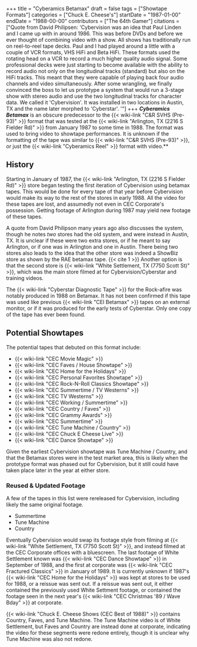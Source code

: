 +++
title = "Cyberamics Betamax"
draft = false
tags = ["Showtape Formats"]
categories = ["Chuck E. Cheese's"]
startDate = "1987-01-00"
endDate = "1988-00-00"
contributors = ["The 64th Gamer"]
citations = ["Quote from David Philipsen: 'Cybervision was an idea that Paul Linden and I came up with in around 1986. This was before DVDs and before we ever thought of combining video with a show. All shows has traditionally run on reel-to-reel tape decks. Paul and I had played around a little with a couple of VCR formats, VHS HiFi and Beta HiFi. These formats used the rotating head on a VCR to record a much higher quality audio signal. Some professional decks were just starting to become available with the ability to record audio not only on the longitudinal tracks (standard) but also on the HiFi tracks. This meant that they were capable of playing back four audio channels and video simultaneously. After some wrangling, we finally convinced the boss to let us prototype a system that would run a 3-stage show with stereo audio and use the two longitudinal tracks for character data. We called it 'Cybervision'. It was installed in two locations in Austin, TX and the name later morphed to 'Cyberstar'.
'"]
+++
***Cyberamics Betamax*** is an obscure predecessor to the {{< wiki-link "C&R SVHS (Pre-93)" >}} format that was tested at the {{< wiki-link "Arlington, TX (2216 S Fielder Rd)" >}} from January 1987 to some time in 1988.
The format was used to bring video to showtape performances. It is unknown if the formatting of the tape was similar to {{< wiki-link "C&R SVHS (Pre-93)" >}}, or just the {{< wiki-link "Cyberamics Reel" >}} format with video.**

## History

Starting in January of 1987, the {{< wiki-link "Arlington, TX (2216 S Fielder Rd)" >}} store began testing the first iteration of Cybervision using betamax tapes. This would be done for every tape of that year before Cybervision would make its way to the rest of the stores in early 1988. All the video for these tapes are lost, and assumedly not even in CEC Corporate's possession. Getting footage of Arlington during 1987 may yield new footage of these tapes.

A quote from David Philipson many years ago also discusses the system, though he notes *two* stores had the old system, and were instead in Austin, TX. It is unclear if these were two extra stores, or if he meant to say Arlington, or if one was in Arlington and one in Austin. There being two stores also leads to the idea that the other store was indeed a ShowBiz store as shown by the RAE betamax tape. {{< cite 1 >}} Another option is that the second store is {{< wiki-link "White Settlement, TX (7750 Scott St)" >}}, which was the main store filmed at for Cybervision/Cyberstar and training videos.

The {{< wiki-link "Cyberstar Diagnostic Tape" >}} for the Rock-afire was notably produced in 1988 on Betamax. It has not been confirmed if this tape was used like previous {{< wiki-link "CEI Betamax" >}} tapes on an external monitor, or if it was produced for the early tests of Cyberstar. Only one copy of the tape has ever been found.

## Potential Showtapes
The potential tapes that debuted on this format include:
- {{< wiki-link "CEC Movie Magic" >}}
- {{< wiki-link "CEC Faves / House Showtape" >}}
- {{< wiki-link "CEC Home for the Holidays" >}}
- {{< wiki-link "CEC Personal Favorites Showtape" >}}
- {{< wiki-link "CEC Rock-N-Roll Classics Showtape" >}}
- {{< wiki-link "CEC Summertime / TV Westerns" >}}
- {{< wiki-link "CEC TV Westerns" >}}
- {{< wiki-link "CEC Working / Summertime" >}}
- {{< wiki-link "CEC Country / Faves" >}}
- {{< wiki-link "CEC Grammy Awards" >}}
- {{< wiki-link "CEC Summertime" >}}
- {{< wiki-link "CEC Tune Machine / Country" >}}
- {{< wiki-link "CEC Chuck E Cheese Live" >}}
- {{< wiki-link "CEC Dance Showtape" >}}

Given the earliest Cybervision showtape was Tune Machine / Country, and that the Betamax stores were in the test market area, this is likely when the prototype format was phased out for Cybervision, but it still could have taken place later in the year at either store.

### Reused & Updated Footage

A few of the tapes in this list were rereleased for Cybervision, including likely the same original footage.

- Summertime
- Tune Machine
- Country

Eventually Cybervision would swap its footage style from filming at {{< wiki-link "White Settlement, TX (7750 Scott St)" >}}, and instead filmed at the CEC Corporate offices with a bluescreen. The last footage of White Settlement known was {{< wiki-link "CEC Dance Showtape" >}} in September of 1988, and the first at corporate was {{< wiki-link "CEC Fractured Classics" >}} in January of 1989. It is currently unknown if 1987's {{< wiki-link "CEC Home for the Holidays" >}} was kept at stores to be used for 1988, or a reissue was sent out. If a reissue was sent out, it either contained the previously used White Settment footage, or contained the footage seen in the next year's {{< wiki-link "CEC Christmas '89 / Wave Bday" >}} at corporate.

{{< wiki-link "Chuck E. Cheese Shows (CEC Best of 1988)" >}} contains Country, Faves, and Tune Machine. The Tune Machine video is of White Settlement, but Faves and Country are instead done at corporate, indicating the video for these segments were redone entirely, though it is unclear why Tune Machine was also not redone.

